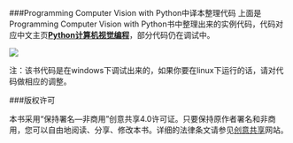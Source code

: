 ###Programming Computer Vision with Python中译本整理代码
上面是Programming Computer Vision with Python书中整理出来的实例代码，代码对应中文主页[**Python计算机视觉编程**](http://yongyuan.name/pcvwithpython/)，部分代码仍在调试中。

![](http://willard-yuan.github.io/pcvwithpython/assets/images/cover.png)

注：该书代码是在windows下调试出来的，如果你要在linux下运行的话，请对代码做相应的调整。

###版权许可

本书采用“保持署名—非商用”创意共享4.0许可证。只要保持原作者署名和非商用，您可以自由地阅读、分享、修改本书。详细的法律条文请参见[创意共享](http://creativecommons.org/licenses/by-nc/4.0/)网站。
